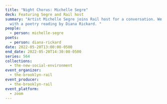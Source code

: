 ```yaml
---
title: "Night Chorus: Michelle Segre"
deck: Featuring Segre and Rail host
summary: "Artist Michelle Segre joins Rail host for a conversation. We conclude
  with a poetry reading by Diana Rickard. "
people:
  - person: michelle-segre
poets:
  - person: diana-rickard
date: 2022-05-20T13:00:00-0500
end_date: 2022-05-20T14:30:00-0500
series: 564
collections:
  - the-new-social-environment
event_organizer:
  - the-brooklyn-rail
event_producer:
  - the-brooklyn-rail
event_platform:
  - zoom
---
```

